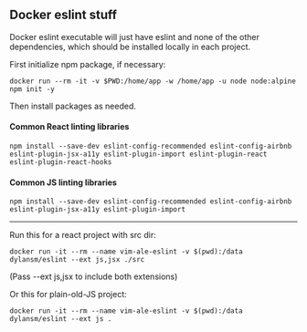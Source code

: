 ## Docker eslint stuff

Docker eslint executable will just have eslint and none of the other dependencies, which should be installed locally in each project.

First initialize npm package, if necessary:

    docker run --rm -it -v $PWD:/home/app -w /home/app -u node node:alpine npm init -y

Then install packages as needed.


#### Common React linting libraries

    npm install --save-dev eslint-config-recommended eslint-config-airbnb eslint-plugin-jsx-a11y eslint-plugin-import eslint-plugin-react eslint-plugin-react-hooks


#### Common JS linting libraries

    npm install --save-dev eslint-config-recommended eslint-config-airbnb eslint-plugin-jsx-a11y eslint-plugin-import

---

Run this for a react project with src dir:

    docker run -it --rm --name vim-ale-eslint -v $(pwd):/data dylansm/eslint --ext js,jsx ./src

(Pass --ext js,jsx to include both extensions)

Or this for plain-old-JS project:

    docker run -it --rm --name vim-ale-eslint -v $(pwd):/data dylansm/eslint --ext js .
